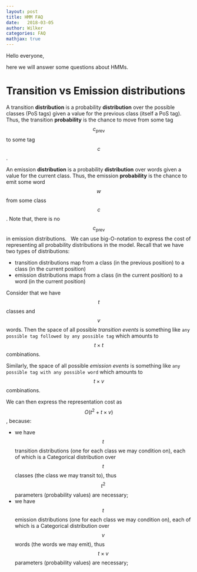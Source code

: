 ```yaml
---
layout: post
title: HMM FAQ
date:   2018-03-05
author: Wilker
categories: FAQ
mathjax: true
---
```


Hello everyone,

here we will answer some questions about HMMs.

# Transition vs Emission distributions

A transition **distribution** is a probability **distribution** over the possible classes (PoS tags) given a value for the previous class (itself a PoS tag). Thus, the transition **probability** is the chance to move from some tag $$c_{\text{prev}}$$ to some tag $$c$$.

An emission **distribution** is a probability **distribution** over words given a value for the current class. Thus, the emission **probability** is the chance to emit some word $$w$$ from some class $$c$$. Note that, there is no $$c_{\text{prev}}$$ in emission distributions.
 
We can use big-O-notation to express the cost of representing all probability distributions in the model. Recall that we have two types of distributions:

* transition distributions map from a class (in the previous position) to a class (in the current position)
* emission distributions maps from a class (in the current position) to a word (in the current position)

Consider that we have $$t$$ classes and $$v$$ words. Then the space of all possible *transition events* is something like `any possible tag followed by any possible tag` which amounts to $$t \times t$$ combinations.

Similarly, the space of all possible *emission events* is something like `any possible tag with any possible word` which amounts to $$t \times v$$ combinations.

We can then express the representation cost as $$O(t^2 + t \times v)$$, because:

* we have $$t$$ transition distributions (one for each class we may condition on), each of which is a Categorical distribution over $$t$$ classes (the class we may transit to), thus $$t^2$$ parameters (probability values) are necessary;
* we have $$t$$ emission distributions (one for each class we may condition on), each of which is a Categorical distribution over $$v$$ words (the words we may emit), thus $$t \times v$$ parameters (probability values) are necessary;


